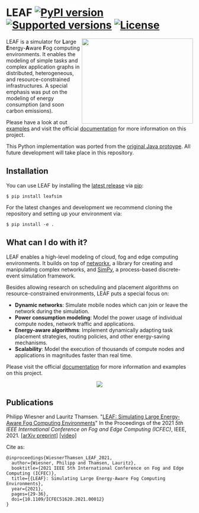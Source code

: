 # LEAF [![PyPI version](https://img.shields.io/pypi/v/leafsim.svg?color=52c72b)](https://pypi.org/project/leafsim/) [![Supported versions](https://img.shields.io/pypi/pyversions/leafsim.svg)](https://pypi.org/project/leafsim/) [![License](https://img.shields.io/pypi/l/leafsim.svg)](https://pypi.org/project/leafsim/)

<img align="right" width="300" height="230" src="https://leaf.readthedocs.io/en/latest/_static/logo.svg">

LEAF is a simulator for **L**arge **E**nergy-**A**ware **F**og computing environments.
It enables the modeling of simple tasks and complex application graphs in distributed, heterogeneous, and resource-constrained infrastructures.
A special emphasis was put on the modeling of energy consumption (and soon carbon emissions).

Please have a look at out [examples](https://github.com/dos-group/leaf/tree/main/examples) and visit the official [documentation](https://leaf.readthedocs.io) for more information on this project.

This Python implementation was ported from the [original Java protoype](https://www.github.com/birnbaum/leaf).
All future development will take place in this repository.


## Installation

You can use LEAF by installing the [latest release](https://pypi.org/project/leafsim/) via [pip](https://pip.pypa.io/en/stable/quickstart/):

```
$ pip install leafsim
```

For the latest changes and development we recommend cloning the repository and setting up your environment via:

```
$ pip install -e .
```


## What can I do with it?

LEAF enables a high-level modeling of cloud, fog and edge computing environments.
It builds on top of [networkx](https://networkx.org/), a library for creating and manipulating complex networks,
and [SimPy](https://simpy.readthedocs.io/en/latest/), a process-based discrete-event simulation framework.

Besides allowing research on scheduling and placement algorithms on resource-constrained environments,
LEAF puts a special focus on:

- **Dynamic networks**: Simulate mobile nodes which can join or leave the network during the simulation.
- **Power consumption modeling**: Model the power usage of individual compute nodes, network traffic and applications.
- **Energy-aware algorithms**: Implement dynamically adapting task placement strategies, routing policies, and other energy-saving mechanisms.
- **Scalability**: Model the execution of thousands of compute nodes and applications in magnitudes faster than real time.

Please visit the official [documentation](https://leaf.readthedocs.io) for more information and examples on this project.

<p align="center">
  <img src="/docs/_static/infrastructure.png">
</p>


## Publications

Philipp Wiesner and Lauritz Thamsen. "[LEAF: Simulating Large Energy-Aware Fog Computing Environments](https://ieeexplore.ieee.org/document/9458907)" In the Proceedings of the 2021 *5th IEEE International Conference on Fog and Edge Computing (ICFEC)*, IEEE, 2021. [[arXiv preprint]](https://arxiv.org/pdf/2103.01170.pdf) [[video]](https://youtu.be/G70hudAhd5M)

Cite as:
```
@inproceedings{WiesnerThamsen_LEAF_2021,
  author={Wiesner, Philipp and Thamsen, Lauritz},
  booktitle={2021 IEEE 5th International Conference on Fog and Edge Computing (ICFEC)}, 
  title={{LEAF}: Simulating Large Energy-Aware Fog Computing Environments}, 
  year={2021},
  pages={29-36},
  doi={10.1109/ICFEC51620.2021.00012}
}
```
